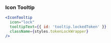 
### Icon Tooltip

```jsx
<IconTooltip 
  icon="lock"
  tooltipText={{ id: 'tooltip.lockedToken' }}
  className={styles.tokenLockWrapper}
/>
```